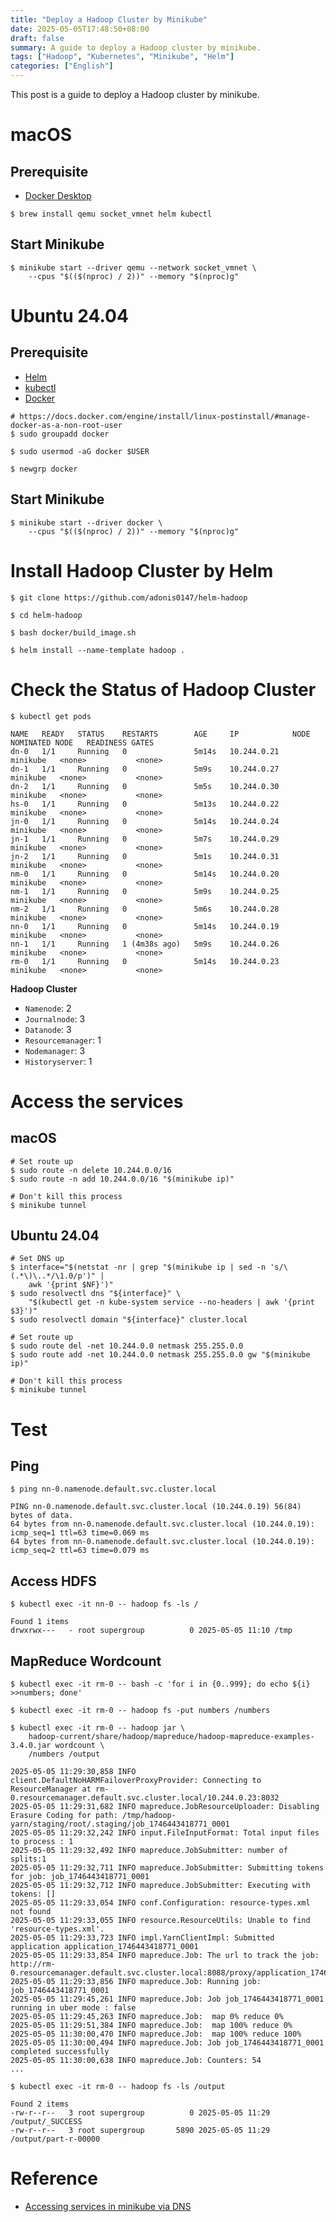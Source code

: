 ```yaml
---
title: "Deploy a Hadoop Cluster by Minikube"
date: 2025-05-05T17:48:50+08:00
draft: false
summary: A guide to deploy a Hadoop cluster by minikube.
tags: ["Hadoop", "Kubernetes", "Minikube", "Helm"]
categories: ["English"]
---
```


This post is a guide to deploy a Hadoop cluster by minikube.


# macOS

## Prerequisite

- [Docker Desktop](https://docs.docker.com/desktop/setup/install/mac-install/)

```shell
$ brew install qemu socket_vmnet helm kubectl
```

## Start Minikube

```shell
$ minikube start --driver qemu --network socket_vmnet \
    --cpus "$(($(nproc) / 2))" --memory "$(nproc)g"
```

# Ubuntu 24.04

## Prerequisite

- [Helm](https://github.com/helm/helm/releases/latest)
- [kubectl](https://kubernetes.io/releases/download/)
- [Docker](https://docs.docker.com/engine/install/ubuntu/)

```shell
# https://docs.docker.com/engine/install/linux-postinstall/#manage-docker-as-a-non-root-user
$ sudo groupadd docker

$ sudo usermod -aG docker $USER

$ newgrp docker
```

## Start Minikube

```shell
$ minikube start --driver docker \
    --cpus "$(($(nproc) / 2))" --memory "$(nproc)g"
```

# Install Hadoop Cluster by Helm

```shell
$ git clone https://github.com/adonis0147/helm-hadoop

$ cd helm-hadoop

$ bash docker/build_image.sh

$ helm install --name-template hadoop .
```

# Check the Status of Hadoop Cluster

```shell
$ kubectl get pods

NAME   READY   STATUS    RESTARTS        AGE     IP            NODE       NOMINATED NODE   READINESS GATES
dn-0   1/1     Running   0               5m14s   10.244.0.21   minikube   <none>           <none>
dn-1   1/1     Running   0               5m9s    10.244.0.27   minikube   <none>           <none>
dn-2   1/1     Running   0               5m5s    10.244.0.30   minikube   <none>           <none>
hs-0   1/1     Running   0               5m13s   10.244.0.22   minikube   <none>           <none>
jn-0   1/1     Running   0               5m14s   10.244.0.24   minikube   <none>           <none>
jn-1   1/1     Running   0               5m7s    10.244.0.29   minikube   <none>           <none>
jn-2   1/1     Running   0               5m1s    10.244.0.31   minikube   <none>           <none>
nm-0   1/1     Running   0               5m14s   10.244.0.20   minikube   <none>           <none>
nm-1   1/1     Running   0               5m9s    10.244.0.25   minikube   <none>           <none>
nm-2   1/1     Running   0               5m6s    10.244.0.28   minikube   <none>           <none>
nn-0   1/1     Running   0               5m14s   10.244.0.19   minikube   <none>           <none>
nn-1   1/1     Running   1 (4m38s ago)   5m9s    10.244.0.26   minikube   <none>           <none>
rm-0   1/1     Running   0               5m14s   10.244.0.23   minikube   <none>           <none>
```

**Hadoop Cluster**

- `Namenode`: 2
- `Journalnode`: 3
- `Datanode`: 3
- `Resourcemanager`: 1
- `Nodemanager`: 3
- `Historyserver`: 1

# Access the services

## macOS

```shell
# Set route up
$ sudo route -n delete 10.244.0.0/16
$ sudo route -n add 10.244.0.0/16 "$(minikube ip)"

# Don't kill this process
$ minikube tunnel
```

## Ubuntu 24.04

```shell
# Set DNS up
$ interface="$(netstat -nr | grep "$(minikube ip | sed -n 's/\(.*\)\..*/\1.0/p')" |
    awk '{print $NF}')"
$ sudo resolvectl dns "${interface}" \
    "$(kubectl get -n kube-system service --no-headers | awk '{print $3}')"
$ sudo resolvectl domain "${interface}" cluster.local

# Set route up
$ sudo route del -net 10.244.0.0 netmask 255.255.0.0
$ sudo route add -net 10.244.0.0 netmask 255.255.0.0 gw "$(minikube ip)"

# Don't kill this process
$ minikube tunnel
```

# Test

## Ping

```shell
$ ping nn-0.namenode.default.svc.cluster.local

PING nn-0.namenode.default.svc.cluster.local (10.244.0.19) 56(84) bytes of data.
64 bytes from nn-0.namenode.default.svc.cluster.local (10.244.0.19): icmp_seq=1 ttl=63 time=0.069 ms
64 bytes from nn-0.namenode.default.svc.cluster.local (10.244.0.19): icmp_seq=2 ttl=63 time=0.079 ms
```

## Access HDFS

```shell
$ kubectl exec -it nn-0 -- hadoop fs -ls /

Found 1 items
drwxrwx---   - root supergroup          0 2025-05-05 11:10 /tmp
```

## MapReduce Wordcount

```shell
$ kubectl exec -it rm-0 -- bash -c 'for i in {0..999}; do echo ${i} >>numbers; done'

$ kubectl exec -it rm-0 -- hadoop fs -put numbers /numbers

$ kubectl exec -it rm-0 -- hadoop jar \
    hadoop-current/share/hadoop/mapreduce/hadoop-mapreduce-examples-3.4.0.jar wordcount \
    /numbers /output

2025-05-05 11:29:30,858 INFO client.DefaultNoHARMFailoverProxyProvider: Connecting to ResourceManager at rm-0.resourcemanager.default.svc.cluster.local/10.244.0.23:8032
2025-05-05 11:29:31,682 INFO mapreduce.JobResourceUploader: Disabling Erasure Coding for path: /tmp/hadoop-yarn/staging/root/.staging/job_1746443418771_0001
2025-05-05 11:29:32,242 INFO input.FileInputFormat: Total input files to process : 1
2025-05-05 11:29:32,492 INFO mapreduce.JobSubmitter: number of splits:1
2025-05-05 11:29:32,711 INFO mapreduce.JobSubmitter: Submitting tokens for job: job_1746443418771_0001
2025-05-05 11:29:32,712 INFO mapreduce.JobSubmitter: Executing with tokens: []
2025-05-05 11:29:33,054 INFO conf.Configuration: resource-types.xml not found
2025-05-05 11:29:33,055 INFO resource.ResourceUtils: Unable to find 'resource-types.xml'.
2025-05-05 11:29:33,723 INFO impl.YarnClientImpl: Submitted application application_1746443418771_0001
2025-05-05 11:29:33,854 INFO mapreduce.Job: The url to track the job: http://rm-0.resourcemanager.default.svc.cluster.local:8088/proxy/application_1746443418771_0001/
2025-05-05 11:29:33,856 INFO mapreduce.Job: Running job: job_1746443418771_0001
2025-05-05 11:29:45,261 INFO mapreduce.Job: Job job_1746443418771_0001 running in uber mode : false
2025-05-05 11:29:45,263 INFO mapreduce.Job:  map 0% reduce 0%
2025-05-05 11:29:51,384 INFO mapreduce.Job:  map 100% reduce 0%
2025-05-05 11:30:00,470 INFO mapreduce.Job:  map 100% reduce 100%
2025-05-05 11:30:00,494 INFO mapreduce.Job: Job job_1746443418771_0001 completed successfully
2025-05-05 11:30:00,638 INFO mapreduce.Job: Counters: 54
...

$ kubectl exec -it rm-0 -- hadoop fs -ls /output

Found 2 items
-rw-r--r--   3 root supergroup          0 2025-05-05 11:29 /output/_SUCCESS
-rw-r--r--   3 root supergroup       5890 2025-05-05 11:29 /output/part-r-00000
```

# Reference

- [Accessing services in minikube via DNS](https://www.andreasgerstmayr.at/2022/11/23/accessing-services-in-minikube-via-dns.html)

